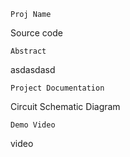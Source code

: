     Proj Name 

Source code 


    Abstract 
asdasdasd


    Project Documentation 

Circuit Schematic Diagram


    Demo Video 
video 

